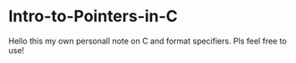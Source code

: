 # Intro-to-Pointers-in-C
Hello this my own personall note on C and format specifiers. Pls feel free to use!
